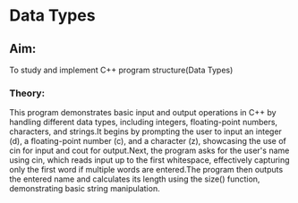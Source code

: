 # Data Types

## Aim: 
To study and implement C++ program structure(Data Types)

### Theory: 
This program demonstrates basic input and output operations in C++ by handling different data types, including integers, floating-point numbers, characters, and strings.It begins by prompting the user to input an integer (d), a floating-point number (c), and a character (z), showcasing the use of cin for input and cout for output.Next, the program asks for the user's name using cin, which reads input up to the first whitespace, effectively capturing only the first word if multiple words are entered.The program then outputs the entered name and calculates its length using the size() function, demonstrating basic string manipulation.
